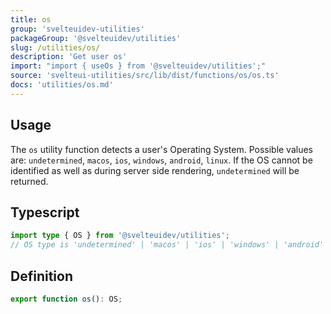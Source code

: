 ```yaml
---
title: os
group: 'svelteuidev-utilities'
packageGroup: '@svelteuidev/utilities'
slug: /utilities/os/
description: 'Get user os'
import: "import { useOs } from '@svelteuidev/utilities';"
source: 'svelteui-utilities/src/lib/dist/functions/os/os.ts'
docs: 'utilities/os.md'
---
```


<script lang='ts'>
    import { ComposableDemos, Demo } from "@svelteuidev/demos";
    import { Heading} from 'components'
</script>

<Heading />

## Usage

The `os` utility function detects a user's Operating System. Possible values are: `undetermined`, `macos`, `ios`, `windows`, `android`, `linux`. If the OS cannot be identified as well as during server side rendering, `undetermined` will be returned.

<Demo demo={ComposableDemos.useOsDemo.usage} />

## Typescript

```ts
import type { OS } from '@svelteuidev/utilities';
// OS type is 'undetermined' | 'macos' | 'ios' | 'windows' | 'android' | 'linux'
```

## Definition

```ts
export function os(): OS;
```
